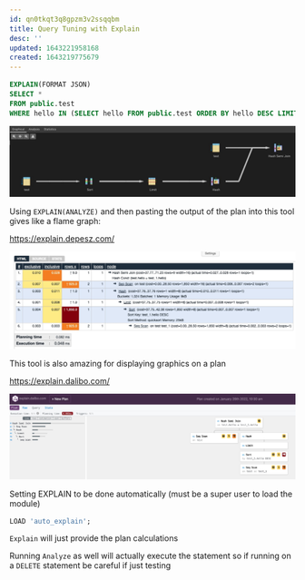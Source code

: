 ```yaml
---
id: qn0tkqt3q8gpzm3v2ssqqbm
title: Query Tuning with Explain
desc: ''
updated: 1643221958168
created: 1643219775679
---
```



```sql
EXPLAIN(FORMAT JSON)
SELECT * 
FROM public.test
WHERE hello IN (SELECT hello FROM public.test ORDER BY hello DESC LIMIT 1);
```

![query plan](/assets/images/2022-01-26-10-01-27.png)

Using `EXPLAIN(ANALYZE)` and then pasting the output of the plan into this tool gives like a flame graph:

<https://explain.depesz.com/>

![flame graph](/assets/images/2022-01-26-10-09-32.png)

This tool is also amazing for displaying graphics on a plan

<https://explain.dalibo.com/>

![query plan](/assets/images/2022-01-26-10-30-43.png)

Setting EXPLAIN to be done automatically (must be a super user to load the module)

```sql
LOAD 'auto_explain';
```

`Explain` will just provide the plan calculations

Running `Analyze` as well will actually execute the statement so if running on a `DELETE` statement be careful if just testing

